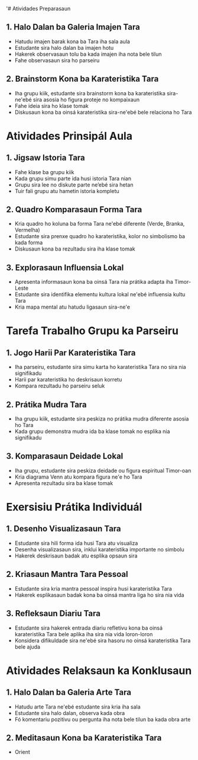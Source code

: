 '# Atividades Preparasaun

## 1. Halo Dalan ba Galeria Imajen Tara
- Hatudu imajen barak kona ba Tara iha sala aula
- Estudante sira halo dalan ba imajen hotu
- Hakerek observasaun tolu ba kada imajen iha nota bele tilun
- Fahe observasaun sira ho parseiru

## 2. Brainstorm Kona ba Karateristika Tara
- Iha grupu kiik, estudante sira brainstorm kona ba karateristika sira-ne'ebé sira asosia ho figura proteje no kompaixaun
- Fahe ideia sira ho klase tomak
- Diskusaun kona ba oinsá karateristika sira-ne'ebé bele relaciona ho Tara

# Atividades Prinsipál Aula

## 1. Jigsaw Istoria Tara
- Fahe klase ba grupu kiik
- Kada grupu simu parte ida husi istoria Tara nian
- Grupu sira lee no diskute parte ne’ebé sira hetan
- Tuir fali grupu atu hametin istoria kompletu

## 2. Quadro Komparasaun Forma Tara
- Kria quadro ho koluna ba forma Tara ne'ebé diferente (Verde, Branka, Vermelha)
- Estudante sira prenxe quadro ho karateristika, kolor no simbolismo ba kada forma
- Diskusaun kona ba rezultadu sira iha klase tomak

## 3. Explorasaun Influensia Lokal
- Apresenta informasaun kona ba oinsá Tara nia prátika adapta iha Timor-Leste
- Estudante sira identifika elementu kultura lokal ne'ebé influensia kultu Tara
- Kria mapa mental atu hatudu ligasaun sira-ne'e

# Tarefa Trabalho Grupu ka Parseiru

## 1. Jogo Harii Par Karateristika Tara
- Iha parseiru, estudante sira simu karta ho karateristika Tara no sira nia signifikadu
- Harii par karateristika ho deskrisaun korretu
- Kompara rezultadu ho parseiru seluk

## 2. Prátika Mudra Tara
- Iha grupu kiik, estudante sira peskiza no prátika mudra diferente asosia ho Tara
- Kada grupu demonstra mudra ida ba klase tomak no esplika nia signifikadu

## 3. Komparasaun Deidade Lokal
- Iha grupu, estudante sira peskiza deidade ou figura espiritual Timor-oan
- Kria diagrama Venn atu kompara figura ne'e ho Tara
- Apresenta rezultadu sira ba klase tomak

# Exersisiu Prátika Individuál

## 1. Desenho Visualizasaun Tara
- Estudante sira hili forma ida husi Tara atu visualiza
- Desenha visualizasaun sira, inklui karateristika importante no simbolu
- Hakerek deskrisaun badak atu esplika opsaun sira

## 2. Kriasaun Mantra Tara Pessoal
- Estudante sira kria mantra pessoal inspira husi karateristika Tara
- Hakerek esplikasaun badak kona ba oinsá mantra liga ho sira nia vida

## 3. Refleksaun Diariu Tara
- Estudante sira hakerek entrada diariu refletivu kona ba oinsá karateristika Tara bele aplika iha sira nia vida loron-loron
- Konsidera difikuldade sira ne'ebé sira hasoru no oinsá karateristika Tara bele ajuda

# Atividades Relaksaun ka Konklusaun

## 1. Halo Dalan ba Galeria Arte Tara
- Hatudu arte Tara ne'ebé estudante sira kria iha sala
- Estudante sira halo dalan, observa kada obra
- Fó komentariu pozitivu ou pergunta iha nota bele tilun ba kada obra arte

## 2. Meditasaun Kona ba Karateristika Tara
- Orient